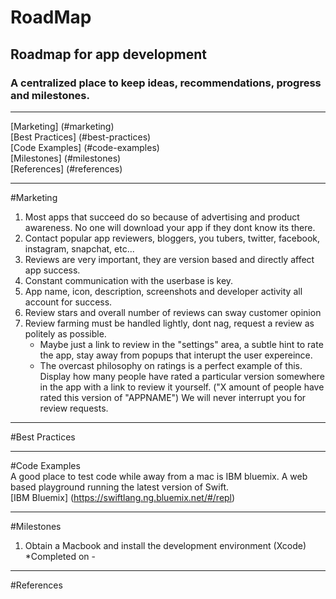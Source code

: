 # RoadMap
Roadmap for app development  
---  
### A centralized place to keep ideas, recommendations, progress and milestones.  
---  
[Marketing] (#marketing)  
[Best Practices] (#best-practices)  
[Code Examples] (#code-examples)  
[Milestones] (#milestones)  
[References] (#references)

---  
#Marketing
1.  Most apps that succeed do so because of advertising and product awareness. No one will download your app if they dont know its there.
2.  Contact popular app reviewers, bloggers, you tubers, twitter, facebook, instagram, snapchat, etc...  
3.  Reviews are very important, they are version based and directly affect app success.  
4.  Constant communication with the userbase is key.  
5.  App name, icon, description, screenshots and developer activity all account for success.  
6.  Review stars and overall number of reviews can sway customer opinion  
7.  Review farming must be handled lightly, dont nag, request a review as politely as possible.  
      * Maybe just a link to review in the "settings" area, a subtle hint to rate the app, stay away from popups that interupt the user expereince. 
      * The overcast philosophy on ratings is a perfect example of this. Display how many people have rated a particular version somewhere in the app with a link to review it yourself. ("X amount of people have rated this version of "APPNAME") We will never interrupt you for review requests.  
  
---  
#Best Practices  

---  
#Code Examples  
A good place to test code while away from a mac is IBM bluemix. A web based playground running the latest version of Swift.  
      [IBM Bluemix] (https://swiftlang.ng.bluemix.net/#/repl)  

---  
#Milestones  
1. Obtain a Macbook and install the development environment (Xcode)  
      *Completed on -   
      
---  
#References
